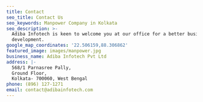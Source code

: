 ```yaml
---
title: Contact
seo_title: Contact Us
seo_keywords: Manpower Company in Kolkata
seo_description: >-
  Adiba Infotech is keen to welcome you at our office for a better business
  development.
google_map_coordinates: '22.506159,88.306862'
featured_image: images/manpower.jpg
business_name: Adiba Infotech Pvt Ltd
address: |-
  568/1 Parnasree Pally,
  Ground Floor,
  Kolkata- 700060, West Bengal
phone: (896) 127-1271
email: contact@adibainfotech.com
---
```


